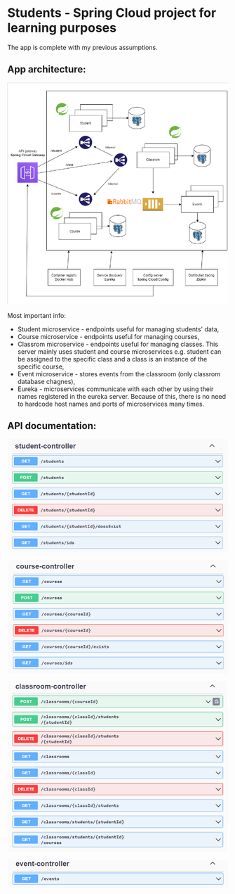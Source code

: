# Students - Spring Cloud project for learning purposes
The app is complete with my previous assumptions. 

## App architecture:
<p align="center">
	<img src="project/architecture.png"/>
</p>

Most important info:
* Student microservice - endpoints useful for managing students' data,
* Course microservice - endpoints useful for managing courses,
* Classrom microservice - endpoints useful for managing classes. This server mainly uses student and course microservices e.g. student can be assigned to the specific class and a class is an instance of the specific course,
* Event microservice - stores events from the classroom (only classrom database chagnes),
* Eureka - microservices communicate with each other by using their names registered in the eureka server. Because of this, there is no need to hardcode host names and ports of microservices many times.

## API documentation:

<p align="center">
	<img src="api-doc/student.png"/>
</p>

<p align="center">
	<img src="api-doc/course.png"/>
</p>

<p align="center">
	<img src="api-doc/classroom.png"/>
</p>

<p align="center">
	<img src="api-doc/event.png"/>
</p>




